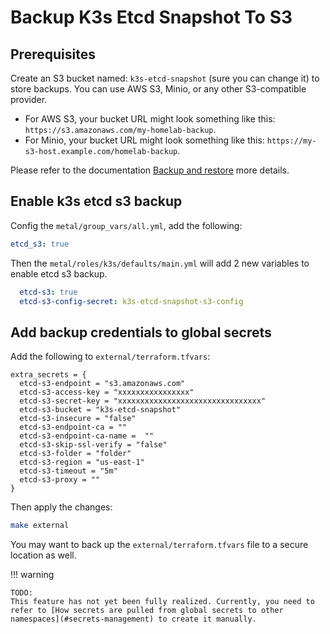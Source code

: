 # Backup K3s Etcd Snapshot To S3

## Prerequisites

Create an S3 bucket named: `k3s-etcd-snapshot` (sure you can change it) to store backups.
You can use AWS S3, Minio, or any other S3-compatible provider.

- For AWS S3, your bucket URL might look something like this:
  `https://s3.amazonaws.com/my-homelab-backup`.
- For Minio, your bucket URL might look something like this:
  `https://my-s3-host.example.com/homelab-backup`.

Please refer to the documentation [Backup and restore](#backup-and-restore) more details.

## Enable k3s etcd s3 backup

Config the `metal/group_vars/all.yml`, add the following:

```yaml
etcd_s3: true
```

Then the `metal/roles/k3s/defaults/main.yml` will add 2 new variables to enable etcd s3 backup.

```yaml
  etcd-s3: true
  etcd-s3-config-secret: k3s-etcd-snapshot-s3-config
```

## Add backup credentials to global secrets

Add the following to `external/terraform.tfvars`:

```hcl
extra_secrets = {
  etcd-s3-endpoint = "s3.amazonaws.com"
  etcd-s3-access-key = "xxxxxxxxxxxxxxxx"
  etcd-s3-secret-key = "xxxxxxxxxxxxxxxxxxxxxxxxxxxxxxxx"
  etcd-s3-bucket = "k3s-etcd-snapshot"
  etcd-s3-insecure = "false"
  etcd-s3-endpoint-ca = ""
  etcd-s3-endpoint-ca-name =  ""
  etcd-s3-skip-ssl-verify = "false"
  etcd-s3-folder = "folder"
  etcd-s3-region = "us-east-1"
  etcd-s3-timeout = "5m"
  etcd-s3-proxy = ""
}
```

Then apply the changes:

```sh
make external
```

You may want to back up the `external/terraform.tfvars` file to a secure location as well.

!!! warning

    TODO:
    This feature has not yet been fully realized. Currently, you need to refer to [How secrets are pulled from global secrets to other namespaces](#secrets-management) to create it manually.
